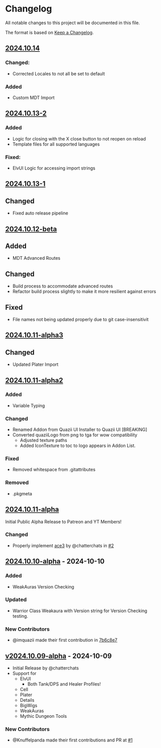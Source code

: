 # Changelog

All notable changes to this project will be documented in this file.

The format is based on [Keep a Changelog](https://keepachangelog.com/en/1.0.0/).

## [2024.10.14](https://github.com/chatterchats/QuaziiUIInstaller/compare/20241013-2...20241014)
### Changed:
- Corrected Locales to not all be set to default
### Added 
- Custom MDT Import

## [2024.10.13-2](https://github.com/chatterchats/QuaziiUIInstaller/compare/20241013...20241013-2)
### Added
- Logic for closing with the X close button to not reopen on reload
- Template files for all supported languages
### Fixed: 
- ElvUI Logic for accessing import strings

## [2024.10.13-1](https://github.com/chatterchats/QuaziiUIInstaller/compare/2024.10.12-beta...20241013)
## Changed
- Fixed auto release pipeline

## [2024.10.12-beta](https://github.com/chatterchats/QuaziiUIInstaller/compare/2024.10.11-alpha3...2024.10.12-beta)
## Added
- MDT Advanced Routes

## Changed
- Build process to accommodate advanced routes
- Refactor build process slightly to make it more resilient against errors

## Fixed
- File names not being updated properly due to git case-insensitivit

## [2024.10.11-alpha3](https://github.com/chatterchats/QuaziiUIInstaller/compare/2024.10.11-alpha2...2024.10.11-alpha3)
## Changed
- Updated Plater Import

## [2024.10.11-alpha2](https://github.com/chatterchats/QuaziiUIInstaller/compare/2024.10.11-alpha...2024.10.11-alpha2)
### Added
- Variable Typing
### Changed
- Renamed Addon from Quazii UI Installer to Quazii UI [BREAKING]
- Converted quaziiLogo from png to tga for wow compatibility
  - Adjusted texture paths
  - Added IconTexture to toc to logo appears in Addon List.
### Fixed
-  Removed whitespace from .gitattributes
### Removed
- .pkgmeta

## [2024.10.11-alpha](https://github.com/chatterchats/quaziiUIInstaller/compare/2024.10.11-alpha...2024.10.11-alpha)
Initial Public Alpha Release to Patreon and YT Members!
### Changed
- Properly implement [ace3](https://www.wowace.com/projects/ace3) by @chatterchats in [#2](https://github.com/chatterchats/QuaziiUIInstaller/pull/2)

## [2024.10.10-alpha](https://github.com/chatterchats/quaziiUIInstaller/compare/v2024.10.09-alpha...2024.10.10-alpha) - 2024-10-10
### Added
- WeakAuras Version Checking

### Updated
- Warrior Class Weakaura with Version string for Version Checking testing.

### New Contributors
- @imquazii made their first contribution in [7b6c8e7](https://github.com/chatterchats/QuaziiUIInstaller/commit/7b6c8e7691dbd438468952e8623e525c4e151727)

## [v2024.10.09-alpha](https://github.com/chatterchats/QuaziiUIInstaller/releases/tag/2024.10.09-alpha) - 2024-10-09
- Initial Release by @chatterchats
- Support for 
  - ElvUI
    - Both Tank/DPS and Healer Profiles!
  - Cell
  - Plater
  - Details
  - BigWigs
  - WeakAuras
  - Mythic Dungeon Tools
### New Contributors
- @Knuffelpanda made their first contributions and PR at [#1](https://github.com/chatterchats/QuaziiUIInstaller/pull/1)
